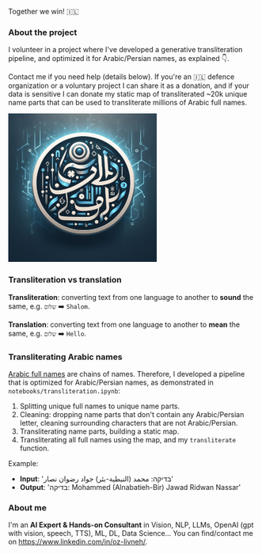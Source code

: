 Together we win! 🇮🇱

### About the project
I volunteer in a project where I've developed a generative transliteration pipeline,
and optimized it for Arabic/Persian names, as explained 👇.

Contact me if you need help (details below). If you're an 🇮🇱 defence organization
or a voluntary project I can share it as a donation, and if your data is
sensitive I can donate my static map of transliterated ~20k unique name parts that 
can be used to transliterate millions of Arabic full names.

<p align="left">
  <img src="data/logo.jpeg" width="300" title="hover text">
</p>

### Transliteration vs translation
**Transliteration**: converting text from one language to another to **sound** the same,
e.g. `שלום` ➡️ `Shalom`.

**Translation**: converting text from one language to another to **mean** the same,
e.g. `שלום` ➡️ `Hello`.

### Transliterating Arabic names
[Arabic full names](https://en.wikipedia.org/wiki/Arabic_name) are chains of names.
Therefore, I developed a pipeline that is optimized for Arabic/Persian names,
as demonstrated in `notebooks/transliteration.ipynb`:
1. Splitting unique full names to unique name parts.
2. Cleaning: dropping name parts that don't contain any Arabic/Persian letter,
cleaning surrounding characters that are not Arabic/Persian.
3. Transliterating name parts, building a static map.
4. Transliterating all full names using the map, and my `transliterate` function.

Example:
* **Input**: 'בדיקה: محمد (النبطية-بئر) جواد رضوان نصار'
* **Output**: 'בדיקה: Mohammed (Alnabatieh-Bir) Jawad Ridwan Nassar'

### About me
I'm an **AI Expert & Hands-on Consultant** in Vision, NLP, LLMs, OpenAI 
(gpt with vision, speech, TTS), ML, DL, Data Science...
You can find/contact me on https://www.linkedin.com/in/oz-livneh/.